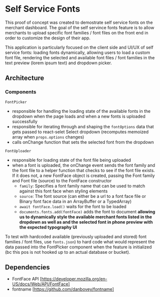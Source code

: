 # Self Service Fonts

This proof of concept was created to demostrate self service fonts on the merchant dashboard. The goal of the self servince fonts feature is to allow merchants to upload specific font families / font files on the front end in order to customize the design of their app.

This application is particularly focused on the client side and UI/UX of self service fonts: loading fonts dynamically, allowing users to load a custom font file, rendering the selected and available font files / font families in the text preview (lorem ipsum text) and dropdown picker.

## Architecture

### Components

`FontPicker`

-   responsible for handling the loading state of the available fonts in the dropdown when the page loads and when a new fonts is uploaded successfully
-   responsible for iterating through and shaping the `fontOptions` data that gets passed to react-selet Select dropdown (recomputes memoized array when `props.options` changes)
-   calls onChange function that sets the selected font from the dropdown

`FontUploader`

-   responsible for loading state of the font file being uploaded
-   when a font is uploaded, the onChange event sends the font family and the font file to a helper function that checks to see if the font file exists. If it does not, a new FontFace object is created, passing the Font family and Font file (source) to the FontFace constructor
    -   `family`: Specifies a font family name that can be used to match against this font face when styling elements
    -   `source`: The font source (can either be a url to a font face file or Binary font face data in an ArrayBuffer or a TypedArray)
    -   `await fontFace.load()` waits for the font to be loaded
    -   `documents.fonts.add(fontFace)` adds the font to document **allowing us to dynamically style the available merchant fonts listed in the dropdown as well as and the selected font in phone preview with the expected typography UI**

To test with hardcoded available (previously uploaded and stored) font families / font files, use `fonts.json`) to hard code what would represent the data passed into the FontPicker component when the feature is initialized (bc this pos is not hooked up to an actual database or bucket).

## Dependencies

-   FontFace API [https://developer.mozilla.org/en-US/docs/Web/API/FontFace]
-   fontname [https://github.com/danbovey/fontname]
